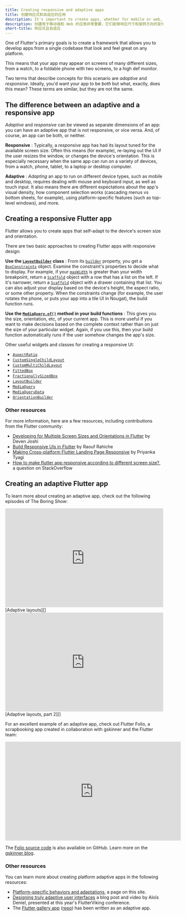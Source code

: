 ```yaml
---
title: Creating responsive and adaptive apps
title: 创建响应式和自适应的应用
description: It's important to create apps, whether for mobile or web, so that they are responsive to size and orientation changes.
description: 创建用于移动端和 Web 的应用非常重要，它们能够响应尺寸和旋转方向的变化。
short-title: 响应式且自适应
---
```


One of Flutter's primary goals is to create a framework
that allows you to develop apps from a single codebase
that look and feel great on any platform.

This means that your app may appear on screens of
many different sizes, from a watch, to a foldable
phone with two screens, to a high def monitor.

Two terms that describe concepts for this
scenario are _adaptive_ and _responsive_. Ideally,
you'd want your app to be _both_ but what, 
exactly, does this mean?
These terms are similar, but they are not the same.

## The difference between an adaptive and a responsive app

_Adaptive_ and _responsive_ can be viewed as separate
dimensions of an app: you can have an adaptive app
that is not responsive, or vice versa. And, of course,
an app can be both, or neither.

**Responsive**
: Typically, a _responsive_ app has had its layout
  tuned for the available screen size. Often this
  means (for example), re-laying out the UI if the
  user resizes the window, or changes the device's
  orientation. This is especially necessary when
  the same app can run on a variety of devices,
  from a watch, phone, tablet, to a laptop or
  desktop computer.

**Adaptive**
: _Adapting_ an app to run on different device types,
  such as mobile and desktop, requires dealing
  with mouse and keyboard input, as well as
  touch input. It also means there are different
  expectations about the app's visual density,
  how component selection works
  (cascading menus vs bottom sheets, for example),
  using platform-specific features (such as
  top-level windows), and more.

## Creating a responsive Flutter app

Flutter allows you to create apps that self-adapt
to the device's screen size and orientation.

There are two basic approaches to creating Flutter
apps with responsive design:

**Use the [`LayoutBuilder`][] class**
: From its [`builder`][] property, you get a
  [`BoxConstraints`][] object.
  Examine the constraint's properties to decide what to
  display. For example, if your [`maxWidth`][] is greater than
  your width breakpoint, return a [`Scaffold`][] object with a
  row that has a list on the left. If it's narrower,
  return a [`Scaffold`][] object with a drawer containing that
  list. You can also adjust your display based on the
  device's height, the aspect ratio, or some other property.
  When the constraints change (for example,
  the user rotates the phone, or puts your app into a tile UI
  in Nougat), the build function runs.

**Use the [`MediaQuery.of()`][] method in your build functions**
: This gives you the size, orientation, etc, of your current app.
  This is more useful if you want to make decisions based on the
  complete context rather than on just the size of your particular
  widget. Again, if you use this, then your build function automatically
  runs if the user somehow changes the app's size.

Other useful widgets and classes for creating a responsive UI:

* [`AspectRatio`][]
* [`CustomSingleChildLayout`][]
* [`CustomMultiChildLayout`][]
* [`FittedBox`][]
* [`FractionallySizedBox`][]
* [`LayoutBuilder`][]
* [`MediaQuery`][]
* [`MediaQueryData`][]
* [`OrientationBuilder`][]

### Other resources

For more information, here are a few resources,
including contributions from the Flutter community:

* [Developing for Multiple Screen Sizes and Orientations in
  Flutter][] by Deven Joshi
* [Build Responsive UIs in Flutter][] by Raouf Rahiche
* [Making Cross-platform Flutter Landing Page Responsive][]
  by Priyanka Tyagi
* [How to make flutter app responsive according to different screen
  size?][], a question on StackOverflow


[`AspectRatio`]: {{site.api}}/flutter/widgets/AspectRatio-class.html
[`BoxConstraints`]: {{site.api}}/flutter/rendering/BoxConstraints-class.html
[Build Responsive UIs in Flutter]: {{site.medium}}/flutter-community/build-responsive-uis-in-flutter-fd450bd59158
[`builder`]: {{site.api}}/flutter/widgets/LayoutBuilder/builder.html
[`CustomMultiChildLayout`]: {{site.api}}/flutter/widgets/CustomMultiChildLayout-class.html
[`CustomSingleChildLayout`]: {{site.api}}/flutter/widgets/CustomSingleChildLayout-class.html
[Developing for Multiple Screen Sizes and Orientations in Flutter]: {{site.medium}}/flutter-community/developing-for-multiple-screen-sizes-and-orientations-in-flutter-fragments-in-flutter-a4c51b849434
[`FittedBox`]: {{site.api}}/flutter/widgets/FittedBox-class.html

[`FractionallySizedBox`]: {{site.api}}/flutter/widgets/FractionallySizedBox-class.html
[How to make flutter app responsive according to different screen size?]: https://stackoverflow.com/questions/49704497/how-to-make-flutter-app-responsive-according-to-different-screen-size
[`LayoutBuilder`]: {{site.api}}/flutter/widgets/LayoutBuilder-class.html
[Making Cross-platform Flutter Landing Page Responsive]: {{site.medium}}/flutter-community/making-cross-platform-flutter-landing-page-responsive-7fffe0655970
[`maxWidth`]: {{site.api}}/flutter/rendering/BoxConstraints/maxWidth.html
[`MediaQuery`]: {{site.api}}/flutter/widgets/MediaQuery-class.html
[`MediaQuery.of()`]: {{site.api}}/flutter/widgets/MediaQuery/of.html
[`MediaQueryData`]: {{site.api}}/flutter/widgets/MediaQueryData-class.html
[`OrientationBuilder`]: {{site.api}}/flutter/widgets/OrientationBuilder-class.html
[`Scaffold`]: {{site.api}}/flutter/material/Scaffold-class.html

## Creating an adaptive Flutter app

To learn more about creating an adaptive app,
check out the following episodes of The Boring Show:

<iframe style="max-width: 100%" width="560" height="315" src="https://www.youtube.com/embed/n6Awpg1MO6M" frameborder="0" allow="accelerometer; autoplay; clipboard-write; encrypted-media; gyroscope; picture-in-picture" allowfullscreen></iframe>
[Adaptive layouts][]

<iframe style="max-width: 100%" width="560" height="315" src="https://www.youtube.com/embed/eikOZzfc0l4" frameborder="0" allow="accelerometer; autoplay; clipboard-write; encrypted-media; gyroscope; picture-in-picture" allowfullscreen></iframe>
[Adaptive layouts, part 2][]

For an excellent example of an adaptive app,
check out Flutter Folio, a scrapbooking app created 
in collaboration with gskinner and the Flutter team:

<iframe width="560" height="315" src="https://www.youtube.com/embed/yytBENOnF0w" frameborder="0" allow="accelerometer; autoplay; clipboard-write; encrypted-media; gyroscope; picture-in-picture" allowfullscreen></iframe>

The [Folio source code][] is also available on GitHub.
Learn more on the [gskinner blog][].

### Other resources

You can learn more about creating platform adaptive apps
in the following resources:

* [Platform-specific behaviors and adaptations][], a page on this site.
* [Designing truly adaptive user interfaces][] a blog post and video
  by Aloïs Deniel, presented at this year's FlutterViking conference.
* The [Flutter gallery app][] ([repo][]) has been written as an
  adaptive app.

[Adaptive layouts]: https://www.youtube.com/watch?v=n6Awpg1MO6M&t=694s
[Adaptive layouts, part 2]: https://www.youtube.com/watch?v=eikOZzfc0l4&t=11s
[Designing truly adaptive user interfaces]: https://aloisdeniel.com/#/posts/adaptative-ui
[Flutter gallery app]: https://gallery.flutter.dev/#/
[Folio source code]: {{site.github}}/gskinnerTeam/flutter-folio
[gskinner blog]: https://blog.gskinner.com/
[Platform-specific behaviors and adaptations]: /docs/resources/platform-adaptations
[repo]: {{site.github}}/flutter/flutter/tree/master/dev/integration_tests/flutter_gallery

